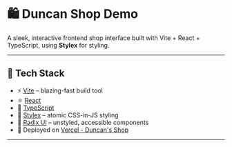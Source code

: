 # 🛍️ Duncan Shop Demo

A sleek, interactive frontend shop interface built with Vite + React + TypeScript, using **Stylex** for styling.

---

## 🚀 Tech Stack

- ⚡️ [Vite](https://vitejs.dev/) – blazing-fast build tool
- ⚛️ [React](https://reactjs.org/)
- 🧠 [TypeScript](https://www.typescriptlang.org/)
- 🎨 [Stylex](https://stylexjs.com/) – atomic CSS-in-JS styling
- 🧩 [Radix UI](https://www.radix-ui.com/) – unstyled, accessible components
- 🎯 Deployed on [Vercel - Duncan's Shop](https://duncan-shop.vercel.app/)

---